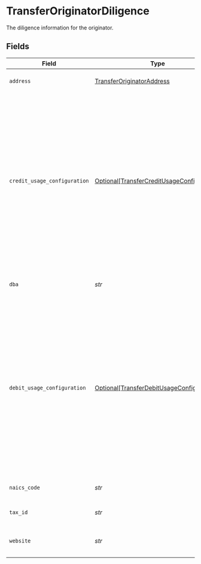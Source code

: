 # TransferOriginatorDiligence

The diligence information for the originator.


## Fields

| Field                                                                                                                                                                                                                           | Type                                                                                                                                                                                                                            | Required                                                                                                                                                                                                                        | Description                                                                                                                                                                                                                     |
| ------------------------------------------------------------------------------------------------------------------------------------------------------------------------------------------------------------------------------- | ------------------------------------------------------------------------------------------------------------------------------------------------------------------------------------------------------------------------------- | ------------------------------------------------------------------------------------------------------------------------------------------------------------------------------------------------------------------------------- | ------------------------------------------------------------------------------------------------------------------------------------------------------------------------------------------------------------------------------- |
| `address`                                                                                                                                                                                                                       | [TransferOriginatorAddress](../../models/shared/transferoriginatoraddress.md)                                                                                                                                                   | :heavy_check_mark:                                                                                                                                                                                                              | The originator's address.                                                                                                                                                                                                       |
| `credit_usage_configuration`                                                                                                                                                                                                    | [Optional[TransferCreditUsageConfiguration]](../../models/shared/transfercreditusageconfiguration.md)                                                                                                                           | :heavy_minus_sign:                                                                                                                                                                                                              | Specifies the originator's expected usage of credits. For all dollar amounts, use a decimal string with two digits of precision e.g. "10.00". This field is required if the originator is expected to process credit transfers. |
| `dba`                                                                                                                                                                                                                           | *str*                                                                                                                                                                                                                           | :heavy_check_mark:                                                                                                                                                                                                              | The business name of the originator.                                                                                                                                                                                            |
| `debit_usage_configuration`                                                                                                                                                                                                     | [Optional[TransferDebitUsageConfiguration]](../../models/shared/transferdebitusageconfiguration.md)                                                                                                                             | :heavy_minus_sign:                                                                                                                                                                                                              | Specifies the originator's expected usage of debits. For all dollar amounts, use a decimal string with two digits of precision e.g. "10.00". This field is required if the originator is expected to process debit transfers.   |
| `naics_code`                                                                                                                                                                                                                    | *str*                                                                                                                                                                                                                           | :heavy_check_mark:                                                                                                                                                                                                              | The NAICS code of the originator.                                                                                                                                                                                               |
| `tax_id`                                                                                                                                                                                                                        | *str*                                                                                                                                                                                                                           | :heavy_check_mark:                                                                                                                                                                                                              | The tax ID of the originator.                                                                                                                                                                                                   |
| `website`                                                                                                                                                                                                                       | *str*                                                                                                                                                                                                                           | :heavy_check_mark:                                                                                                                                                                                                              | The website of the originator.                                                                                                                                                                                                  |